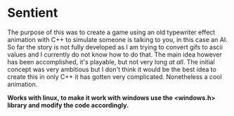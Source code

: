 # Sentient

The purpose of this was to create a game using an old typewriter effect animation with C++ to simulate someone is talking to you, in this case an AI. So far the story is not fully developed as I am trying to convert gifs to ascii values and I currently do not know how to do that. The main idea however has been accomplished, it's playable, but not very long *at all*. The initial concept was very ambitious but I don't think it would be the best idea to create this in only C++ it has gotten very complicated. Nonetheless a cool animation.

**Works with linux, to make it work with windows use the <windows.h> library and modify the code accordingly.**
